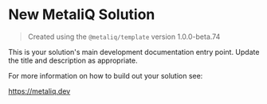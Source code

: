 # New MetaliQ Solution

> Created using the `@metaliq/template` version 1.0.0-beta.74

This is your solution's main development documentation entry point. Update the title and description as appropriate.

For more information on how to build out your solution see:

https://metaliq.dev
